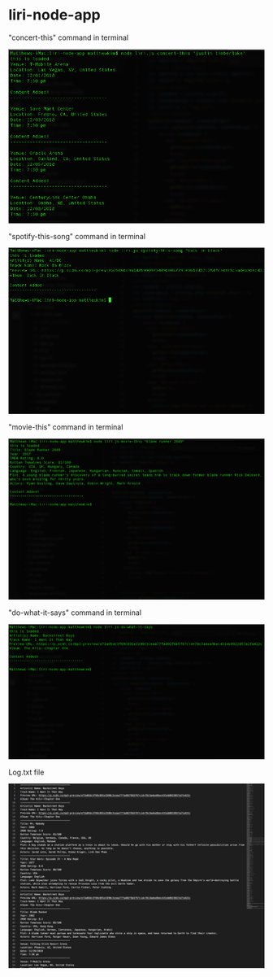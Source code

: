 # liri-node-app

"concert-this" command in terminal

![concert-this image](https://github.com/Gunnem/liri-node-app/blob/master/images/concert-this.png)




"spotify-this-song" command in terminal

![spotify-this-song image](https://github.com/Gunnem/liri-node-app/blob/master/images/spotify-this-song.png)




"movie-this" command in terminal

![movie-this image](https://github.com/Gunnem/liri-node-app/blob/master/images/movie-this.png)




"do-what-it-says" command in terminal

![do-what-it-says image](https://github.com/Gunnem/liri-node-app/blob/master/images/do-what-it-says.png)




Log.txt file

![do-what-it-says image](https://github.com/Gunnem/liri-node-app/blob/master/images/logtext.png)
